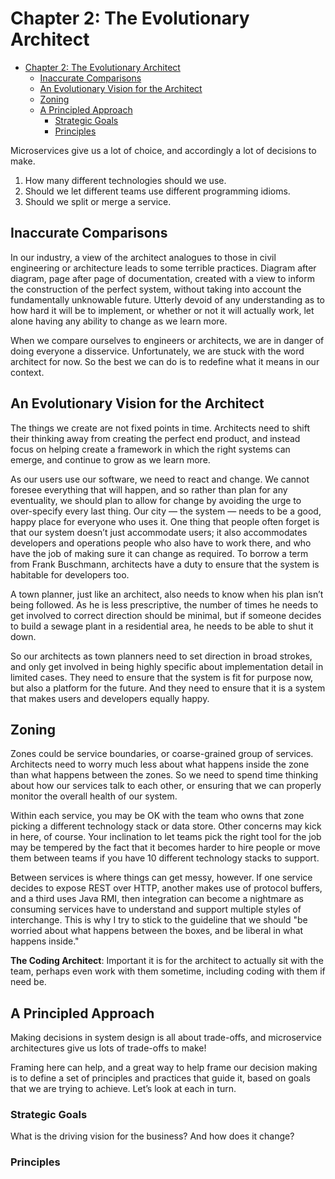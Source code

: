 # Chapter 2: The Evolutionary Architect

- [Chapter 2: The Evolutionary Architect](#chapter-2-the-evolutionary-architect)
  - [Inaccurate Comparisons](#inaccurate-comparisons)
  - [An Evolutionary Vision for the Architect](#an-evolutionary-vision-for-the-architect)
  - [Zoning](#zoning)
  - [A Principled Approach](#a-principled-approach)
    - [Strategic Goals](#strategic-goals)
    - [Principles](#principles)

Microservices give us a lot of choice, and accordingly a lot of decisions to make.

1. How many different technologies should we use.
2. Should we let different teams use different programming idioms.
3. Should we split or merge a service.

## Inaccurate Comparisons

In our industry, a view of the architect analogues to those in civil engineering or architecture leads to some terrible practices. Diagram after diagram, page after page of documentation, created with a view to inform the construction of the perfect system, without taking into account the fundamentally unknowable future. Utterly devoid of any understanding as to how hard it will be to implement, or whether or not it will actually work, let alone having any ability to change as we learn more.

When we compare ourselves to engineers or architects, we are in danger of doing everyone a disservice. Unfortunately, we are stuck with the word architect for now. So the best we can do is to redefine what it means in our context.

## An Evolutionary Vision for the Architect

The things we create are not fixed points in time. Architects need to shift their thinking away from creating the perfect end product, and instead focus on helping create a framework in which the right systems can emerge, and continue to grow as we learn more.

As our users use our software, we need to react and change. We cannot foresee everything that will happen, and so rather than plan for any eventuality, we should plan to allow for change by avoiding the urge to over-specify every last thing. Our city — the system — needs to be a good, happy place for everyone who uses it. One thing that people often forget is that our system doesn’t just accommodate users; it also accommodates developers and operations people who also have to work there, and who have the job of making sure it can change as required. To borrow a term from Frank Buschmann, architects have a duty to ensure that the system is habitable for developers too.

A town planner, just like an architect, also needs to know when his plan isn’t being followed. As he is less prescriptive, the number of times he needs to get involved to correct direction should be minimal, but if someone decides to build a sewage plant in a residential area, he needs to be able to shut it down.

So our architects as town planners need to set direction in broad strokes, and only get involved in being highly specific about implementation detail in limited cases. They need to ensure that the system is fit for purpose now, but also a platform for the future. And they need to ensure that it is a system that makes users and developers equally happy.

## Zoning

Zones could be service boundaries, or coarse-grained group of services. Architects need to worry much less about what happens inside the zone than what happens between the zones. So we need to spend time thinking about how our services talk to each other, or ensuring that we can properly monitor the overall health of our system.

Within each service, you may be OK with the team who owns that zone picking a different technology stack or data store. Other concerns may kick in here, of course. Your inclination to let teams pick the right tool for the job may be tempered by the fact that it becomes harder to hire people or move them between teams if you have 10 different technology stacks to support.

Between services is where things can get messy, however. If one service decides to expose REST over HTTP, another makes use of protocol buffers, and a third uses Java RMI, then integration can become a nightmare as consuming services have to understand and support multiple styles of interchange. This is why I try to stick to the guideline that we should "be worried about what happens between the boxes, and be liberal in what happens inside."

**The Coding Architect**: Important it is for the architect to actually sit with the team, perhaps even work with them sometime, including coding with them if need be.

## A Principled Approach

Making decisions in system design is all about trade-offs, and microservice architectures give us lots of trade-offs to make!

Framing here can help, and a great way to help frame our decision making is to define a set of principles and practices that guide it, based on goals that we are trying to achieve. Let’s look at each in turn.

### Strategic Goals

What is the driving vision for the business? And how does it change?

### Principles